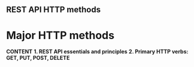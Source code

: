 ## REST API HTTP methods
# Major HTTP methods

**CONTENT**
**1. REST API essentials and principles**
**2. Primary HTTP verbs: GET, PUT, POST, DELETE**


